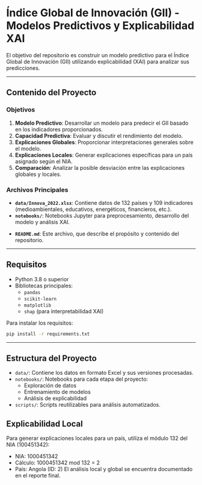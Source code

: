 # Índice Global de Innovación (GII) - Modelos Predictivos y Explicabilidad XAI

El objetivo del repositorio es construir un modelo predictivo para el Índice Global de Innovación (GII) utilizando explicabilidad (XAI) para analizar sus predicciones.

---

## Contenido del Proyecto

### Objetivos
1. **Modelo Predictivo**: Desarrollar un modelo para predecir el GII basado en los indicadores proporcionados.
2. **Capacidad Predictiva**: Evaluar y discutir el rendimiento del modelo.
3. **Explicaciones Globales**: Proporcionar interpretaciones generales sobre el modelo.
4. **Explicaciones Locales**: Generar explicaciones específicas para un país asignado según el NIA.
5. **Comparación**: Analizar la posible desviación entre las explicaciones globales y locales.

### Archivos Principales
- **`data/Innova_2022.xlsx`**: Contiene datos de 132 países y 109 indicadores (medioambientales, educativos, energéticos, financieros, etc.).
- **`notebooks/`**: Notebooks Jupyter para preprocesamiento, desarrollo del modelo y análisis XAI.
<!-- - **`scripts/`**: Scripts de Python para entrenar modelos y generar explicaciones. -->
- **`README.md`**: Este archivo, que describe el propósito y contenido del repositorio.

---

## Requisitos
- Python 3.8 o superior
- Bibliotecas principales:
  - `pandas`
  - `scikit-learn`
  - `matplotlib`
  - `shap` (para interpretabilidad XAI)

Para instalar los requisitos:
```bash
pip install -r requirements.txt
```

---

## Estructura del Proyecto
- `data/`: Contiene los datos en formato Excel y sus versiones procesadas.
- `notebooks/`: Notebooks para cada etapa del proyecto:
    - Exploración de datos
    - Entrenamiento de modelos
    - Análisis de explicabilidad
- `scripts/`: Scripts reutilizables para análisis automatizados.
<!-- - `report/`: Resultados y discusión final en formato PDF. -->

## Explicabilidad Local
Para generar explicaciones locales para un país, utiliza el módulo 132 del NIA (100451342):
- NIA: 1000451342
- Cálculo: 1000451342 mod 132 = 2
- País: Angola (ID: 2)
El análisis local y global se encuentra documentado en el reporte final.
